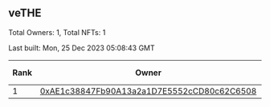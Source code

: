 ## veTHE

Total Owners: 1, Total NFTs: 1

Last built: Mon, 25 Dec 2023 05:08:43 GMT

| Rank | Owner | Voting Power | Influence | NFTs Id |
| --- | --- | --- | --- | --- |
  | 1 | [0xAE1c38847Fb90A13a2a1D7E5552cCD80c62C6508](https://debank.com/profile/0xAE1c38847Fb90A13a2a1D7E5552cCD80c62C6508?chain=bsc) | 3,078,741.845 | 3.30378% | 1 |